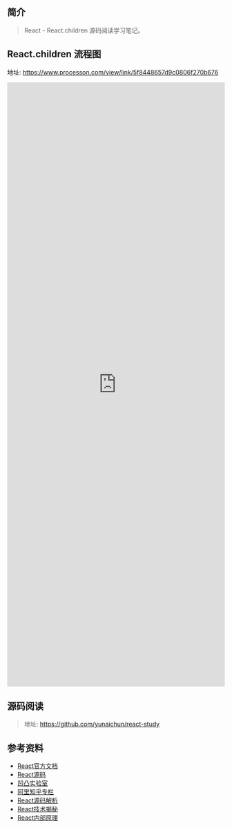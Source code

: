 
 ## 简介

> React - React.children 源码阅读学习笔记。

## React.children 流程图

地址: https://www.processon.com/view/link/5f8448657d9c0806f270b676

 <iframe  
 height=1400
 width=100% 
 src="https://www.processon.com/view/link/5f8448657d9c0806f270b676"  
 frameborder=0  
 allowfullscreen>
 </iframe>

## 源码阅读

> 地址: https://github.com/yunaichun/react-study

## 参考资料

- [React官方文档](https://reactjs.org)
- [React源码](https://github.com/facebook/react/tree/8b2d3783e58d1acea53428a10d2035a8399060fe)
- [凹凸实验室](https://aotu.io/notes/2020/11/12/react-indoor/index.html)
- [阿里知乎专栏](https://zhuanlan.zhihu.com/purerender)
- [React源码解析](https://react.jokcy.me/)
- [React技术揭秘](https://react.iamkasong.com/)
- [React内部原理](http://tcatche.site/2017/07/react-internals-part-one-basic-rendering/)
